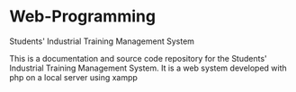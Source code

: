 # Web-Programming
Students' Industrial Training Management System

This is a documentation and source code repository for the Students' Industrial Training Management System.
It is a web system developed with php on a local server using xampp
